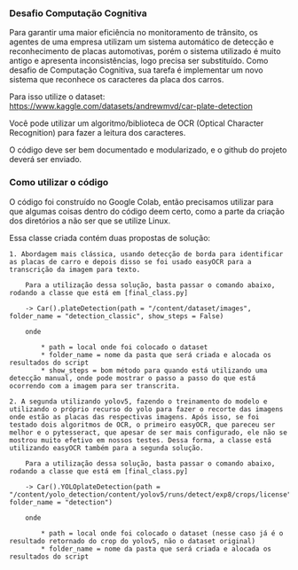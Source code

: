 ### Desafio Computação Cognitiva

Para garantir uma maior eficiência no monitoramento de trânsito, os agentes de uma empresa utilizam um sistema automático de detecção e reconhecimento de placas automotivas, porém o sistema utilizado é muito antigo e apresenta inconsistências, logo precisa ser substituído. Como desafio de Computação Cognitiva, sua tarefa é implementar um novo sistema que reconhece os caracteres da placa dos carros.

Para isso utilize o dataset: https://www.kaggle.com/datasets/andrewmvd/car-plate-detection

Você pode utilizar um algoritmo/biblioteca de OCR (Optical Character Recognition) para fazer a leitura dos caracteres.

O código deve ser bem documentado e modularizado, e o github do projeto deverá ser enviado.

### Como utilizar o código

O código foi construído no Google Colab, então precisamos utilizar para que algumas coisas dentro do código deem certo, como a parte da criação dos diretórios a não ser que se utilize Linux. 

Essa classe criada contém duas propostas de solução:

    1. Abordagem mais clássica, usando detecção de borda para identificar as placas de carro e depois disso se foi usado easyOCR para a transcrição da imagem para texto.

        Para a utilização dessa solução, basta passar o comando abaixo, rodando a classe que está em [final_class.py]

        -> Car().plateDetection(path = "/content/dataset/images", folder_name = "detection_classic", show_steps = False)

        onde 

            * path = local onde foi colocado o dataset
            * folder_name = nome da pasta que será criada e alocada os resultados do script
            * show_steps = bom método para quando está utilizando uma detecção manual, onde pode mostrar o passo a passo do que está ocorrendo com a imagem para ser transcrita.

    2. A segunda utilizando yolov5, fazendo o treinamento do modelo e utilizando o próprio recurso do yolo para fazer o recorte das imagens onde estão as placas das respectivas imagens. Após isso, se foi testado dois algoritmos de OCR, o primeiro easyOCR, que pareceu ser melhor e o pytesseract, que apesar de ser mais configurado, ele não se mostrou muito efetivo em nossos testes. Dessa forma, a classe está utilizando easyOCR também para a segunda solução.

        Para a utilização dessa solução, basta passar o comando abaixo, rodando a classe que está em [final_class.py]

        -> Car().YOLOplateDetection(path = "/content/yolo_detection/content/yolov5/runs/detect/exp8/crops/license", folder_name = "detection")

        onde 

            * path = local onde foi colocado o dataset (nesse caso já é o resultado retornado do crop do yolov5, não o dataset original)
            * folder_name = nome da pasta que será criada e alocada os resultados do script



